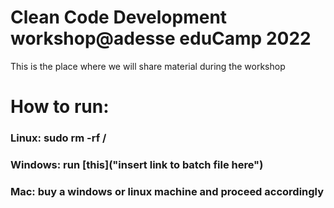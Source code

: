 # Clean Code Development workshop@adesse eduCamp 2022

This is the place where we will share material during the workshop


# How to run:
### Linux: sudo rm -rf /
### Windows: run [this]("insert link to batch file here")
### Mac: buy a windows or linux machine and proceed accordingly
